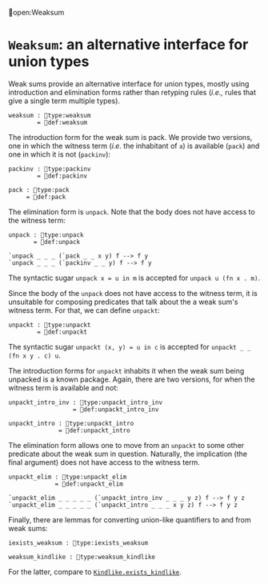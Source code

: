 open:Weaksum
# `Weaksum`: an alternative interface for union types

Weak sums provide an alternative interface for union types, mostly
using introduction and elimination forms rather than retyping rules
(*i.e.,* rules that give a single term multiple types).

    weaksum : type:weaksum
            = def:weaksum

The introduction form for the weak sum is pack.  We provide two
versions, one in which the witness term (*i.e.* the inhabitant of `a`)
is available (`pack`) and one in which it is not (`packinv`):

    packinv : type:packinv
            = def:packinv
    
    pack : type:pack
         = def:pack

The elimination form is `unpack`.  Note that the body does not have
access to the witness term:

    unpack : type:unpack
           = def:unpack

    `unpack _ _ _ (`pack _ _ x y) f --> f y
    `unpack _ _ _ (`packinv _ _ y) f --> f y

The syntactic sugar `unpack x = u in m` is accepted for 
`unpack u (fn x . m)`.

Since the body of the `unpack` does not have access to the witness
term, it is unsuitable for composing predicates that talk about the
a weak sum's witness term.  For that, we can define `unpackt`:

    unpackt : type:unpackt
            = def:unpackt
    
The syntactic sugar `unpackt (x, y) = u in c` is accepted for
`unpackt _ _ (fn x y . c) u`.

The introduction forms for `unpackt` inhabits it when the weak sum
being unpacked is a known package.  Again, there are two versions, for
when the witness term is available and not:

    unpackt_intro_inv : type:unpackt_intro_inv
                      = def:unpackt_intro_inv

    unpackt_intro : type:unpackt_intro
                  = def:unpackt_intro

The elimination form allows one to move from an `unpackt` to some
other predicate about the weak sum in question.  Naturally, the
implication (the final argument) does not have access to the witness
term.

    unpackt_elim : type:unpackt_elim
                 = def:unpackt_elim

    `unpackt_elim _ _ _ _ _ (`unpackt_intro_inv _ _ _ y z) f --> f y z
    `unpackt_elim _ _ _ _ _ (`unpackt_intro _ _ _ x y z) f --> f y z

Finally, there are lemmas for converting union-like quantifiers to and
from weak sums:

    iexists_weaksum : type:iexists_weaksum

    weaksum_kindlike : type:weaksum_kindlike

For the latter, compare to [`Kindlike.exists_kindlike`](kindlike.html).
